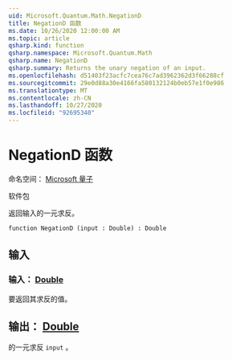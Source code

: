 ```yaml
---
uid: Microsoft.Quantum.Math.NegationD
title: NegationD 函数
ms.date: 10/26/2020 12:00:00 AM
ms.topic: article
qsharp.kind: function
qsharp.namespace: Microsoft.Quantum.Math
qsharp.name: NegationD
qsharp.summary: Returns the unary negation of an input.
ms.openlocfilehash: d51403f23acfc7cea76c7ad3962362d3f66288cf
ms.sourcegitcommit: 29e0d88a30e4166fa580132124b0eb57e1f0e986
ms.translationtype: MT
ms.contentlocale: zh-CN
ms.lasthandoff: 10/27/2020
ms.locfileid: "92695340"
---
```

# <a name="negationd-function"></a>NegationD 函数

命名空间： [Microsoft 量子](xref:Microsoft.Quantum.Math)

软件包 [](https://nuget.org/packages/)


返回输入的一元求反。

```qsharp
function NegationD (input : Double) : Double
```


## <a name="input"></a>输入

### <a name="input--double"></a>输入： [Double](xref:microsoft.quantum.lang-ref.double)

要返回其求反的值。



## <a name="output--double"></a>输出： [Double](xref:microsoft.quantum.lang-ref.double)

的一元求反 `input` 。